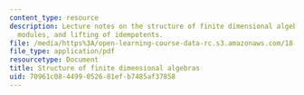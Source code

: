 ```yaml
---
content_type: resource
description: Lecture notes on the structure of finite dimensional algebras, projective
  modules, and lifting of idempotents.
file: /media/https%3A/open-learning-course-data-rc.s3.amazonaws.com/18-712-introduction-to-representation-theory-fall-2010/70961c084499052681efb7485af37858_MIT18_712F10_ch7.pdf
file_type: application/pdf
resourcetype: Document
title: Structure of finite dimensional algebras
uid: 70961c08-4499-0526-81ef-b7485af37858
---
```

